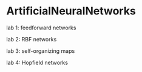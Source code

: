 # ArtificialNeuralNetworks

lab 1: feedforward networks

lab 2: RBF networks

lab 3: self-organizing maps

lab 4: Hopfield networks 
